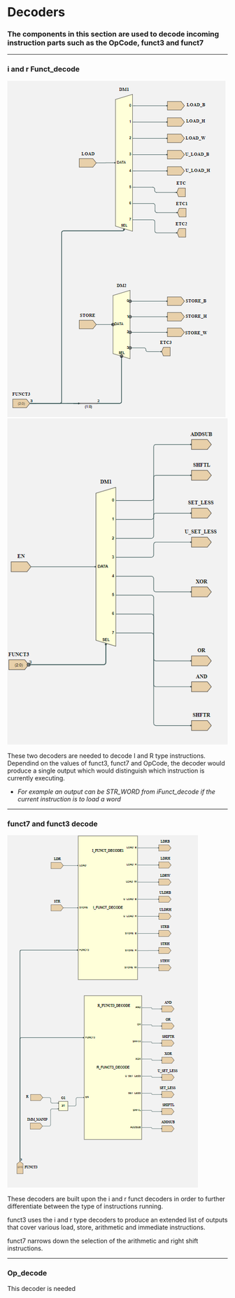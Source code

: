# Decoders

### The components in this section are used to decode incoming instruction parts such as the OpCode, funct3 and funct7

---

### i and r Funct_decode

![ifunct decode](/doc/ifunct_decode.PNG "ifunct decode")
![ decode](/doc/rfunct_decode.PNG " decode")

These two decoders are needed to decode I and R type instructions. Dependind on the values of funct3, funct7 and OpCode, the decoder would produce a single output which would distinguish which instruction is currently executing.

- *For example an output can be STR_WORD from iFunct_decode if the current instruction is to load a word*

---

### funct7 and funct3 decode

![funct3 decode](/doc/funct3_decode.PNG "funct3 decode")

These decoders are built upon the i and r funct decoders in order to further differentiate between the type of instructions running.

funct3 uses the i and r type decoders to produce an extended list of outputs that cover various load, store, arithmetic and immediate instructions.

funct7 narrows down the selection of the arithmetic and right shift instructions.

---

### Op_decode 

This decoder is needed